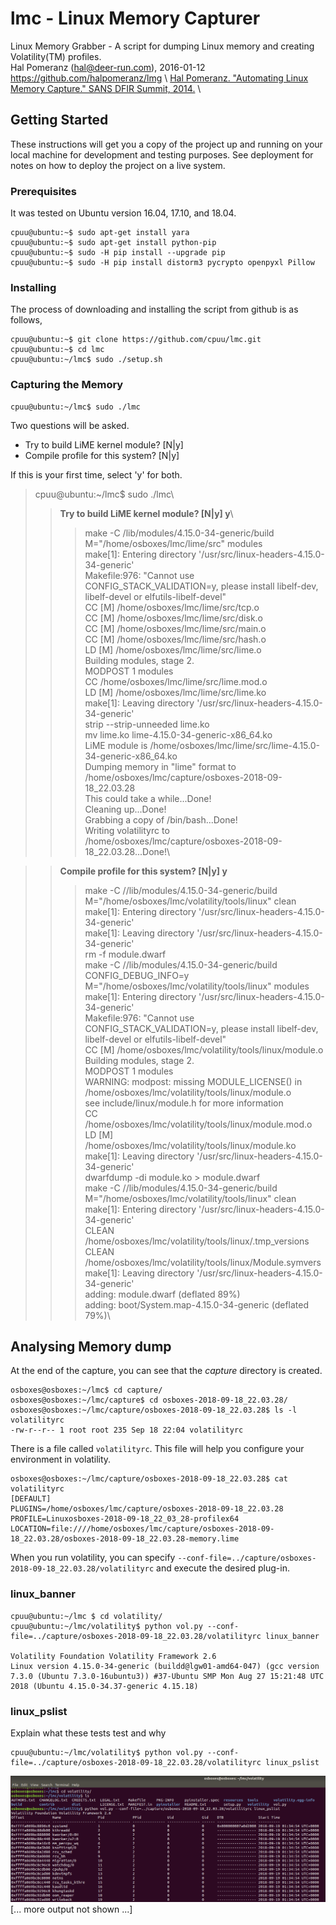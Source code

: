 
# lmc - Linux Memory Capturer 

Linux Memory Grabber - A script for dumping Linux memory and creating Volatility(TM) profiles.\
Hal Pomeranz (hal@deer-run.com), 2016-01-12 \
https://github.com/halpomeranz/lmg \ 
[Hal Pomeranz. "Automating Linux Memory Capture." SANS DFIR Summit, 2014.](http://www.deer-run.com/~hal/AutomatingLinuxMemoryCapture.pdf) \


## Getting Started

These instructions will get you a copy of the project up and running on your local machine for development and testing purposes. See deployment for notes on how to deploy the project on a live system.

### Prerequisites

It was tested on Ubuntu version 16.04, 17.10, and 18.04.

```
cpuu@ubuntu:~$ sudo apt-get install yara
cpuu@ubuntu:~$ sudo apt-get install python-pip
cpuu@ubuntu:~$ sudo -H pip install --upgrade pip
cpuu@ubuntu:~$ sudo -H pip install distorm3 pycrypto openpyxl Pillow
```

### Installing

The process of downloading and installing the script from github is as follows,


```
cpuu@ubuntu:~$ git clone https://github.com/cpuu/lmc.git
cpuu@ubuntu:~$ cd lmc
cpuu@ubuntu:~/lmc$ sudo ./setup.sh
```
### Capturing the Memory

```
cpuu@ubuntu:~/lmc$ sudo ./lmc
```

Two questions will be asked.
* Try to build LiME kernel module? [N|y] 
* Compile profile for this system? [N|y] 

If this is your first time, select 'y' for both.
> cpuu@ubuntu:~/lmc$ sudo ./lmc\
>>**Try to build LiME kernel module? [N|y] y**\
>>>  make -C /lib/modules/4.15.0-34-generic/build M="/home/osboxes/lmc/lime/src" modules\
make[1]: Entering directory '/usr/src/linux-headers-4.15.0-34-generic'\
Makefile:976: "Cannot use CONFIG_STACK_VALIDATION=y, please install libelf-dev, libelf-devel or elfutils-libelf-devel"\
  CC [M]  /home/osboxes/lmc/lime/src/tcp.o\
  CC [M]  /home/osboxes/lmc/lime/src/disk.o\
  CC [M]  /home/osboxes/lmc/lime/src/main.o\
  CC [M]  /home/osboxes/lmc/lime/src/hash.o\
  LD [M]  /home/osboxes/lmc/lime/src/lime.o\
  Building modules, stage 2.\
  MODPOST 1 modules\
  CC      /home/osboxes/lmc/lime/src/lime.mod.o\
  LD [M]  /home/osboxes/lmc/lime/src/lime.ko\
make[1]: Leaving directory '/usr/src/linux-headers-4.15.0-34-generic'\
strip --strip-unneeded lime.ko\
mv lime.ko lime-4.15.0-34-generic-x86_64.ko\
LiME module is /home/osboxes/lmc/lime/src/lime-4.15.0-34-generic-x86_64.ko\
Dumping memory in "lime" format to /home/osboxes/lmc/capture/osboxes-2018-09-18_22.03.28\
This could take a while...Done!\
Cleaning up...Done!\
Grabbing a copy of /bin/bash...Done!\
Writing volatilityrc to /home/osboxes/lmc/capture/osboxes-2018-09-18_22.03.28...Done!\

>>**Compile profile for this system? [N|y] y**
>>> make -C //lib/modules/4.15.0-34-generic/build M="/home/osboxes/lmc/volatility/tools/linux" clean\
make[1]: Entering directory '/usr/src/linux-headers-4.15.0-34-generic'\
make[1]: Leaving directory '/usr/src/linux-headers-4.15.0-34-generic'\
rm -f module.dwarf\
make -C //lib/modules/4.15.0-34-generic/build CONFIG_DEBUG_INFO=y M="/home/osboxes/lmc/volatility/tools/linux" modules\
make[1]: Entering directory '/usr/src/linux-headers-4.15.0-34-generic'\
Makefile:976: "Cannot use CONFIG_STACK_VALIDATION=y, please install libelf-dev, libelf-devel or elfutils-libelf-devel"\
  CC [M]  /home/osboxes/lmc/volatility/tools/linux/module.o\
  Building modules, stage 2.\
  MODPOST 1 modules\
WARNING: modpost: missing MODULE_LICENSE() in /home/osboxes/lmc/volatility/tools/linux/module.o\
see include/linux/module.h for more information\
  CC      /home/osboxes/lmc/volatility/tools/linux/module.mod.o\
  LD [M]  /home/osboxes/lmc/volatility/tools/linux/module.ko\
make[1]: Leaving directory '/usr/src/linux-headers-4.15.0-34-generic'\
dwarfdump -di module.ko > module.dwarf\
make -C //lib/modules/4.15.0-34-generic/build M="/home/osboxes/lmc/volatility/tools/linux" clean\
make[1]: Entering directory '/usr/src/linux-headers-4.15.0-34-generic'\
  CLEAN   /home/osboxes/lmc/volatility/tools/linux/.tmp_versions\
  CLEAN   /home/osboxes/lmc/volatility/tools/linux/Module.symvers\
make[1]: Leaving directory '/usr/src/linux-headers-4.15.0-34-generic'\
  adding: module.dwarf (deflated 89%)\
  adding: boot/System.map-4.15.0-34-generic (deflated 79%)\


## Analysing Memory dump
At the end of the capture, you can see that the *capture* directory is created.
```
osboxes@osboxes:~/lmc$ cd capture/
osboxes@osboxes:~/lmc/capture$ cd osboxes-2018-09-18_22.03.28/
osboxes@osboxes:~/lmc/capture/osboxes-2018-09-18_22.03.28$ ls -l volatilityrc 
-rw-r--r-- 1 root root 235 Sep 18 22:04 volatilityrc
```
There is a file called `volatilityrc`. This file will help you configure your environment in volatility.
```
osboxes@osboxes:~/lmc/capture/osboxes-2018-09-18_22.03.28$ cat volatilityrc 
[DEFAULT]
PLUGINS=/home/osboxes/lmc/capture/osboxes-2018-09-18_22.03.28
PROFILE=Linuxosboxes-2018-09-18_22_03_28-profilex64
LOCATION=file:////home/osboxes/lmc/capture/osboxes-2018-09-18_22.03.28/osboxes-2018-09-18_22.03.28-memory.lime
```
When you run volatility, you can specify `--conf-file=../capture/osboxes-2018-09-18_22.03.28/volatilityrc` and execute the desired plug-in.

### linux_banner
```
cpuu@ubuntu:~/lmc $ cd volatility/
cpuu@ubuntu:~/lmc/volatility$ python vol.py --conf-file=../capture/osboxes-2018-09-18_22.03.28/volatilityrc linux_banner

Volatility Foundation Volatility Framework 2.6
Linux version 4.15.0-34-generic (buildd@lgw01-amd64-047) (gcc version 7.3.0 (Ubuntu 7.3.0-16ubuntu3)) #37-Ubuntu SMP Mon Aug 27 15:21:48 UTC 2018 (Ubuntu 4.15.0-34.37-generic 4.15.18)
```

### linux_pslist

Explain what these tests test and why

```
cpuu@ubuntu:~/lmc/volatility$ python vol.py --conf-file=../capture/osboxes-2018-09-18_22.03.28/volatilityrc linux_pslist
```
![alt text](screenshots/ubuntu18.png)
[... more output not shown ...]
